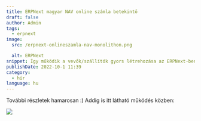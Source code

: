 ```yaml
---
title: ERPNext magyar NAV online számla betekintő
draft: false
author: Admin
tags:
  - erpnext
image:
  src: /erpnext-onlineszamla-nav-monolithon.png

  alt: ERPNext
snippet: Így működik a vevők/szállítók gyors létrehozása az ERPNext-ben. Ehhez a NAV online számla rendszeréből adószám alapján kapjuk az adatot. Ez az ERPNext magyar NAV kompatibilis számlázás alapja.
publishDate: 2022-10-1 11:39
category:
  - hír
language: hu
---
```


További részletek hamarosan :) Addig is itt látható működés közben:

<img src="/images/jFrMpG9.gif">
